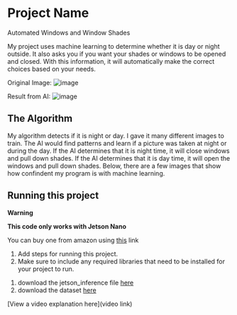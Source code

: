 # Project Name
Automated Windows and Window Shades

My project uses machine learning to determine whether it is day or night outside. It also asks you if you want your shades or windows to be opened and closed. With this information, it will automatically make the correct choices based on your needs.

Original Image:
![image](https://github.com/Matrixmli/AutoShadesWindows/assets/78279532/0adf8b5f-52c0-413e-9e41-9b224d46470f)

Result from AI:
![image](https://github.com/Matrixmli/AutoShadesWindows/assets/78279532/9d951e30-6b16-499f-8ce1-006b678805b7)

## The Algorithm
My algorithm detects if it is night or day. I gave it many different images to train. The AI would find patterns and learn if a picture was taken at night or during the day. If the AI determines that it is night time, it will close windows and pull down shades. If the AI determines that it is day time, it will open the windows and pull down shades. Below, there are a few images that show how confindent my program is with machine learning.


## Running this project

**Warning**

**This code only works with Jetson Nano**

You can buy one from amazon using [this](https://www.amazon.com/NVIDIA-Jetson-Nano-Developer-945-13450-0000-100/dp/B084DSDDLT/ref=asc_df_B084DSDDLT/?tag=hyprod-20&linkCode=df0&hvadid=416652333997&hvpos=&hvnetw=g&hvrand=2605406615134929580&hvpone=&hvptwo=&hvqmt=&hvdev=c&hvdvcmdl=&hvlocint=&hvlocphy=1018145&hvtargid=pla-893453703291&psc=1&tag=&ref=&adgrpid=100759324064&hvpone=&hvptwo=&hvadid=416652333997&hvpos=&hvnetw=g&hvrand=2605406615134929580&hvqmt=&hvdev=c&hvdvcmdl=&hvlocint=&hvlocphy=1018145&hvtargid=pla-893453703291) link

1. Add steps for running this project.
2. Make sure to include any required libraries that need to be installed for your project to run.

1) download the jetson_inference file [here](https://github.com/dusty-nv/jetson-inference.git)
2) download the dataset [here](https://www.kaggle.com/datasets/heonh0/daynight-cityview?resource=download)


[View a video explanation here](video link)
